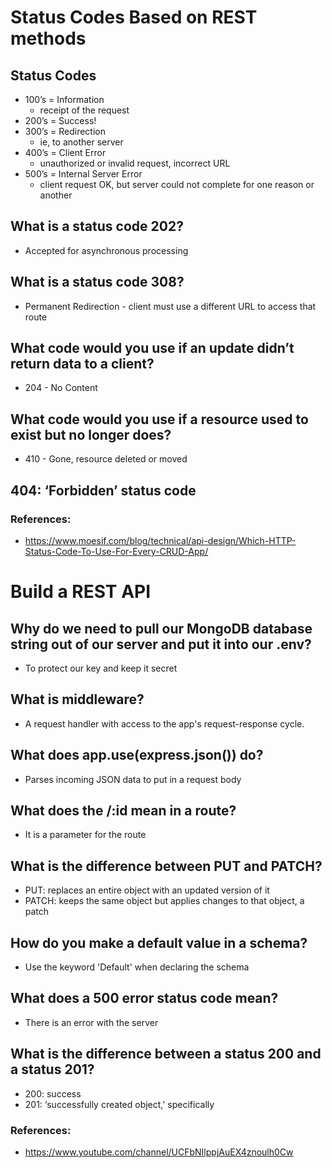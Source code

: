 # Status Codes Based on REST methods

## Status Codes
* 100’s = Information 
  * receipt of the request
* 200’s = Success!
* 300’s = Redirection 
  * ie, to another server
* 400’s = Client Error 
  * unauthorized or invalid request, incorrect URL
* 500’s = Internal Server Error 
  * client request OK, but server could not complete for one reason or another
  
## What is a status code 202? 
* Accepted for asynchronous processing

## What is a status code 308? 
* Permanent Redirection - client must use a different URL to access that route

## What code would you use if an update didn’t return data to a client? 
* 204 - No Content

## What code would you use if a resource used to exist but no longer does? 
* 410 - Gone, resource deleted or moved

## 404: ‘Forbidden’ status code

### References:
* <https://www.moesif.com/blog/technical/api-design/Which-HTTP-Status-Code-To-Use-For-Every-CRUD-App/>


# Build a REST API

## Why do we need to pull our MongoDB database string out of our server and put it into our .env?
* To protect our key and keep it secret

## What is middleware?
* A request handler with access to the app's request-response cycle.

## What does app.use(express.json()) do?
* Parses incoming JSON data to put in a request body

## What does the /:id mean in a route?
* It is a parameter for the route

## What is the difference between PUT and PATCH?
* PUT: replaces an entire object with an updated version of it
* PATCH: keeps the same object but applies changes to that object, a patch

## How do you make a default value in a schema?
* Use the keyword 'Default' when declaring the schema

## What does a 500 error status code mean?
* There is an error with the server

## What is the difference between a status 200 and a status 201?
* 200: success
* 201: ‘successfully created object,' specifically

### References: 
* <https://www.youtube.com/channel/UCFbNIlppjAuEX4znoulh0Cw>
